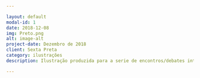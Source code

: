 ```yaml
---

layout: default
modal-id: 1
date: 2018-12-08
img: Preto.png
alt: image-alt
project-date: Dezembro de 2018
client: Sexta Preta
category: ilustrações
description: Ilustração produzida para a serie de encontros/debates intitulado "Sexta Preta". Atividades organizada pela PretAção e NCN-PUC.

---
```

